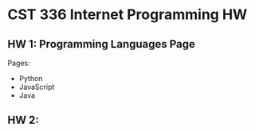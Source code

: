 # CST 336 Internet Programming HW

## HW 1: Programming Languages Page
   
   Pages:
   - Python
   - JavaScript
   - Java

## HW 2: 

